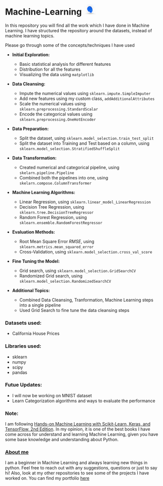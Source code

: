 # Machine-Learning  <img src="/Resources/AI.gif" width="40" height="35"/>
 
In this repository you will find all the work which I have done in Machine Learning.
I have structured the repository around the datasets, instead of machine learning topics. 

Please go through some of the concepts/techniques I have used

- __Initial Exploration:__
    - Basic statistical analysis for different features
    - Distribution for all the features
    - Visualizing the data using `matplotlib`

- __Data Cleansing:__
    - Impute the numerical values using `sklearn.impute.SimpleImputer`
    - Add new features using my custom class, `addAdditionalAttributes`
    - Scale the numerical values using `sklearn.preprocessing.StandardScalar`
    - Encode the categorical values using `sklearn.preprocessing.OneHotEncoder`

- __Data Preparation:__
    - Split the dataset, using `sklearn.model_selection.train_test_split`
    - Split the dataset into Training and Test based on a column, using `sklearn.model_selection.StratifiedShuffleSplit`

- __Data Transformation:__
    - Created numerical and categorical pipeline, using `skelarn.pipeline.Pipeline`
    - Combined both the pipelines into one, using `skelarn.compose.ColumnTransformer`

- __Machine Learning Algorithms:__
    - Linear Regression, using `sklearn.linear_model_LinearRegression`
    - Decision Tree Regression, using `sklearn.tree.DecisionTreeRegressor`
    - Random Forest Regression, using `sklearn.ensemble.RandomForestRegressor`

- __Evaluation Methods:__
    - Root Mean Square Error _RMSE_, using `sklearn.metrics.mean_squared_error`
    - Cross-Validation, using `sklearn.model_selection.cross_val_score`

- __Fine Tuning the Model:__
    - Grid search, using `sklearn.model_selection.GridSearchCV`
    - Randomized Grid search, using `sklearn.model_selection.RandomizedSearchCV`

- __Additional Topics:__
    - Combined Data Cleansing, Tranformation, Machine Learning steps into a single pipeline
    - Used Grid Search to fine tune the data cleansing steps

### Datasets used:
- California House Prices

### Libraries used:
- sklearn
- numpy
- scipy
- pandas

### Futue Updates:
- I will now be working on MNIST dataset
- Learn Categorization algorithms and ways to evaluate the performance

### Note:
I am following [Hands-on Machine Learning with Scikit-Learn, Keras, and TensorFlow, 2nd Edition](https://www.oreilly.com/library/view/hands-on-machine-learning/9781492032632/). In my opinion, it is one of the best books I have come across for understand and learning Machine Learning, given you have some base knowledge and understanding about Python.

### [About me](https://preetparmar.github.io/)
I am a beginner in Machine Learning and always learning new things in python. Feel free to reach out with any suggestions, questions or just to say hi!
Also, look at my other repositories to see some of the projects I have worked on.
You can find my portfolio [here](https://preetparmar.github.io/)
